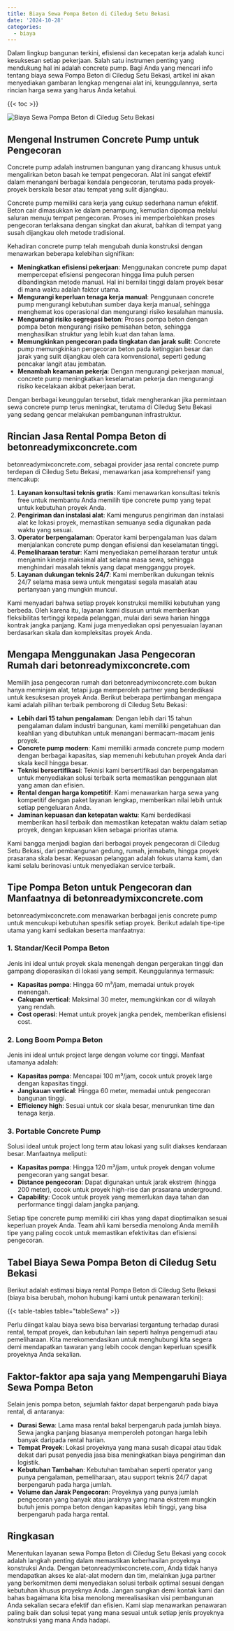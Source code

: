 ```yaml
---
title: Biaya Sewa Pompa Beton di Ciledug Setu Bekasi
date: '2024-10-28'
categories:
  - biaya
---
```


Dalam lingkup bangunan terkini, efisiensi dan kecepatan kerja adalah kunci kesuksesan setiap pekerjaan. Salah satu instrumen penting yang mendukung hal ini adalah concrete pump. Bagi Anda yang mencari info tentang biaya sewa Pompa Beton di Ciledug Setu Bekasi, artikel ini akan menyediakan gambaran lengkap mengenai alat ini, keunggulannya, serta rincian harga sewa yang harus Anda ketahui.

{{< toc >}}

![Biaya Sewa Pompa Beton di Ciledug Setu Bekasi](https://betoncor8.github.io/pump/concrete-pump%20(19).png)

## Mengenal Instrumen Concrete Pump untuk Pengecoran

Concrete pump adalah instrumen bangunan yang dirancang khusus untuk mengalirkan beton basah ke tempat pengecoran. Alat ini sangat efektif dalam menangani berbagai kendala pengecoran, terutama pada proyek-proyek berskala besar atau tempat yang sulit dijangkau.

Concrete pump memiliki cara kerja yang cukup sederhana namun efektif. Beton cair dimasukkan ke dalam penampung, kemudian dipompa melalui saluran menuju tempat pengecoran. Proses ini memperbolehkan proses pengecoran terlaksana dengan singkat dan akurat, bahkan di tempat yang susah dijangkau oleh metode tradisional.

Kehadiran concrete pump telah mengubah dunia konstruksi dengan menawarkan beberapa kelebihan signifikan:

- **Meningkatkan efisiensi pekerjaan**: Menggunakan concrete pump dapat mempercepat efisiensi pengecoran hingga lima puluh persen dibandingkan metode manual. Hal ini bernilai tinggi dalam proyek besar di mana waktu adalah faktor utama.
- **Mengurangi keperluan tenaga kerja manual**: Penggunaan concrete pump mengurangi kebutuhan sumber daya kerja manual, sehingga menghemat kos operasional dan mengurangi risiko kesalahan manusia.
- **Mengurangi risiko segregasi beton**: Proses pompa beton dengan pompa beton mengurangi risiko pemisahan beton, sehingga menghasilkan struktur yang lebih kuat dan tahan lama.
- **Memungkinkan pengecoran pada tingkatan dan jarak sulit**: Concrete pump memungkinkan pengecoran beton pada ketinggian besar dan jarak yang sulit dijangkau oleh cara konvensional, seperti gedung pencakar langit atau jembatan.
- **Menambah keamanan pekerja**: Dengan mengurangi pekerjaan manual, concrete pump meningkatkan keselamatan pekerja dan mengurangi risiko kecelakaan akibat pekerjaan berat.

Dengan berbagai keunggulan tersebut, tidak mengherankan jika permintaan sewa concrete pump terus meningkat, terutama di Ciledug Setu Bekasi yang sedang gencar melakukan pembangunan infrastruktur.

## Rincian Jasa Rental Pompa Beton di betonreadymixconcrete.com

betonreadymixconcrete.com, sebagai provider jasa rental concrete pump terdepan di Ciledug Setu Bekasi, menawarkan jasa komprehensif yang mencakup:

1. **Layanan konsultasi teknis gratis**: Kami menawarkan konsultasi teknis free untuk membantu Anda memilih tipe concrete pump yang tepat untuk kebutuhan proyek Anda.
2. **Pengiriman dan instalasi alat**: Kami mengurus pengiriman dan instalasi alat ke lokasi proyek, memastikan semuanya sedia digunakan pada waktu yang sesuai.
3. **Operator berpengalaman**: Operator kami berpengalaman luas dalam menjalankan concrete pump dengan efisiensi dan keselamatan tinggi.
4. **Pemeliharaan teratur**: Kami menyediakan pemeliharaan teratur untuk menjamin kinerja maksimal alat selama masa sewa, sehingga menghindari masalah teknis yang dapat mengganggu proyek.
5. **Layanan dukungan teknis 24/7**: Kami memberikan dukungan teknis 24/7 selama masa sewa untuk mengatasi segala masalah atau pertanyaan yang mungkin muncul.

Kami menyadari bahwa setiap proyek konstruksi memiliki kebutuhan yang berbeda. Oleh karena itu, layanan kami disusun untuk memberikan fleksibilitas tertinggi kepada pelanggan, mulai dari sewa harian hingga kontrak jangka panjang. Kami juga menyediakan opsi penyesuaian layanan berdasarkan skala dan kompleksitas proyek Anda.

## Mengapa Menggunakan Jasa Pengecoran Rumah dari betonreadymixconcrete.com

Memilih jasa pengecoran rumah dari betonreadymixconcrete.com bukan hanya meminjam alat, tetapi juga memperoleh partner yang berdedikasi untuk kesuksesan proyek Anda. Berikut beberapa pertimbangan mengapa kami adalah pilihan terbaik pemborong di Ciledug Setu Bekasi:

- **Lebih dari 15 tahun pengalaman**: Dengan lebih dari 15 tahun pengalaman dalam industri bangunan, kami memiliki pengetahuan dan keahlian yang dibutuhkan untuk menangani bermacam-macam jenis proyek.
- **Concrete pump modern**: Kami memiliki armada concrete pump modern dengan berbagai kapasitas, siap memenuhi kebutuhan proyek Anda dari skala kecil hingga besar.
- **Teknisi bersertifikasi**: Teknisi kami bersertifikasi dan berpengalaman untuk menyediakan solusi terbaik serta memastikan penggunaan alat yang aman dan efisien.
- **Rental dengan harga kompetitif**: Kami menawarkan harga sewa yang kompetitif dengan paket layanan lengkap, memberikan nilai lebih untuk setiap pengeluaran Anda.
- **Jaminan kepuasan dan ketepatan waktu**: Kami berdedikasi memberikan hasil terbaik dan memastikan ketepatan waktu dalam setiap proyek, dengan kepuasan klien sebagai prioritas utama.

Kami bangga menjadi bagian dari berbagai proyek pengecoran di Ciledug Setu Bekasi, dari pembangunan gedung, rumah, jemabatn, hingga proyek prasarana skala besar. Kepuasan pelanggan adalah fokus utama kami, dan kami selalu berinovasi untuk menyediakan service terbaik.

## Tipe Pompa Beton untuk Pengecoran dan Manfaatnya di betonreadymixconcrete.com

betonreadymixconcrete.com menawarkan berbagai jenis concrete pump untuk mencukupi kebutuhan spesifik setiap proyek. Berikut adalah tipe-tipe utama yang kami sediakan beserta manfaatnya:

### 1\. Standar/Kecil Pompa Beton

Jenis ini ideal untuk proyek skala menengah dengan pergerakan tinggi dan gampang dioperasikan di lokasi yang sempit. Keunggulannya termasuk:

- **Kapasitas pompa**: Hingga 60 m³/jam, memadai untuk proyek menengah.
- **Cakupan vertical**: Maksimal 30 meter, memungkinkan cor di wilayah yang rendah.
- **Cost operasi**: Hemat untuk proyek jangka pendek, memberikan efisiensi cost.

### 2\. Long Boom Pompa Beton

Jenis ini ideal untuk project large dengan volume cor tinggi. Manfaat utamanya adalah:

- **Kapasitas pompa**: Mencapai 100 m³/jam, cocok untuk proyek large dengan kapasitas tinggi.
- **Jangkauan vertical**: Hingga 60 meter, memadai untuk pengecoran bangunan tinggi.
- **Efficiency high**: Sesuai untuk cor skala besar, menurunkan time dan tenaga kerja.

### 3\. Portable Concrete Pump

Solusi ideal untuk project long term atau lokasi yang sulit diakses kendaraan besar. Manfaatnya meliputi:

- **Kapasitas pompa**: Hingga 120 m³/jam, untuk proyek dengan volume pengecoran yang sangat besar.
- **Distance pengecoran**: Dapat digunakan untuk jarak ekstrem (hingga 200 meter), cocok untuk proyek high-rise dan prasarana underground.
- **Capability**: Cocok untuk proyek yang memerlukan daya tahan dan performance tinggi dalam jangka panjang.

Setiap tipe concrete pump memiliki ciri khas yang dapat dioptimalkan sesuai keperluan proyek Anda. Team ahli kami bersedia menolong Anda memilih tipe yang paling cocok untuk memastikan efektivitas dan efisiensi pengecoran.

## Tabel Biaya Sewa Pompa Beton di Ciledug Setu Bekasi

Berikut adalah estimasi biaya rental Pompa Beton di Ciledug Setu Bekasi (biaya bisa berubah, mohon hubungi kami untuk penawaran terkini):

{{< table-tables table="tableSewa" >}}

Perlu diingat kalau biaya sewa bisa bervariasi tergantung terhadap durasi rental, tempat proyek, dan kebutuhan lain seperti halnya pengemudi atau pemeliharaan. Kita merekomendasikan untuk menghubungi kita segera demi mendapatkan tawaran yang lebih cocok dengan keperluan spesifik proyeknya Anda sekalian.

## Faktor-faktor apa saja yang Mempengaruhi Biaya Sewa Pompa Beton

Selain jenis pompa beton, sejumlah faktor dapat berpengaruh pada biaya rental, di antaranya:

- **Durasi Sewa**: Lama masa rental bakal berpengaruh pada jumlah biaya. Sewa jangka panjang biasanya memperoleh potongan harga lebih banyak daripada rental harian.
- **Tempat Proyek**: Lokasi proyeknya yang mana susah dicapai atau tidak dekat dari pusat penyedia jasa bisa meningkatkan biaya pengiriman dan logistik.
- **Kebutuhan Tambahan**: Kebutuhan tambahan seperti operator yang punya pengalaman, pemeliharaan, atau support teknis 24/7 dapat berpengaruh pada harga jumlah.
- **Volume dan Jarak Pengecoran**: Proyeknya yang punya jumlah pengecoran yang banyak atau jaraknya yang mana ekstrem mungkin butuh jenis pompa beton dengan kapasitas lebih tinggi, yang bisa berpengaruh pada harga rental.

## Ringkasan

Menentukan layanan sewa Pompa Beton di Ciledug Setu Bekasi yang cocok adalah langkah penting dalam memastikan keberhasilan proyeknya konstruksi Anda. Dengan betonreadymixconcrete.com, Anda tidak hanya mendapatkan akses ke alat-alat modern dan tim, melainkan juga partner yang berkomitmen demi menyediakan solusi terbaik optimal sesuai dengan kebutuhan khusus proyeknya Anda. Jangan sungkan demi kontak kami dan bahas bagaimana kita bisa menolong merealisasikan visi pembangunan Anda sekalian secara efektif dan efisien. Kami siap menawarkan penawaran paling baik dan solusi tepat yang mana sesuai untuk setiap jenis proyeknya konstruksi yang mana Anda hadapi.

